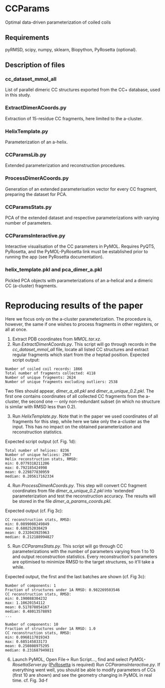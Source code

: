 # CCParams
Optimal data-driven parameterization of coiled coils

## Requirements
pyRMSD, scipy, numpy, sklearn, Biopython, PyRosetta (optional). 

## Description of files

### cc_dataset_mmol_all
List of parallel dimeric CC structures exported from the CC+ database, used in this study.

### ExtractDimerACoords.py
Extraction of 15-residue CC fragments, here limited to the a-cluster.

### HelixTemplate.py
Parameterization of an a-helix.

### CCParamsLib.py
Extended parameterization and reconstruction procedures.

### ProcessDimerACoords.py
Generation of an extended parameterisation vector for every CC fragment, preparing the dataset for PCA.

### CCParamsStats.py
PCA of the extended dataset and respective parameterizations with varying number of parameters.

### CCParamsInteractive.py

Interactive visualisation of the CC parameters in PyMOL. Requires PyQT5, PyRosetta, and the PyMOL-PyRosetta link must be established prior to running the app (see PyRosetta documentation).

### helix_template.pkl and pca_dimer_a.pkl

Pickled PCA objects with parameterizations of an a-helical and a dimeric CC (a-cluster) fragments.

# Reproducing results of the paper

Here we focus only on the a-cluster parameterization. The procedure is, however, the same if one wishes 
to process fragments in other registers, or all at once. 

1. Extract PDB coordinates from *MMOL.tar.xz*. 
2. Run *ExtractDimerACoords.py*. This script will go through records in the *cc_dataset_mmol_all* file, 
locate all listed CC structures and extract regular fragments which start from the *a* heptad position. 
Expected script output:
```
Number of coiled coil records: 1866
Total number of fragments collected: 4118
Number of unique fragments: 2624
Number of unique fragments excluding outliers: 2538
```
Two files should appear, *dimer_a_all.pkl* and *dimer_a_unique_0.2.pkl*. 
The first one contains coordinates of all collected CC fragments from the a-cluster, 
the second one -- only non-redundant subset (in which no structure is similar with RMSD less than 0.2).

3. Run *HelixTemplate.py*. Note that in the paper we used coordinates of all fragments for this step, 
while here we take only the a-cluster as the input. This has no impact on the obtained parameterization and reconstruction
statistics.

Expected script output (cf. Fig. 1d):
```
Total number of helices: 8236
Number of unique helices: 2967
Helix reconstruction stats, RMSD:
min: 0.0779318211206
max: 0.792185424998
mean: 0.229877830959
median: 0.205617162334
```

4. Run *ProcessDimerACoords.py*. This step will convert CC fragment coordinates from file 
*dimer_a_unique_0.2.pkl* into 'extended' parameterization and test the reconstruction accuracy.
The results will be stored in the file *dimer_a_params_coords.pkl*.

Expected output (cf. Fig 3c):
```
CC reconstruction stats, RMSD:
min: 0.0899008249849
max: 0.680252038429
mean: 0.232043925963
median: 0.212188994827
```

5. Run *CCParamsStats.py*. This script will go through CC parameterizations with the number of parameters 
varying from 1 to 10 and output reconstruction statistics. Every reconstruction's parameters are optimised to minimize RMSD
to the target structures, so it'll take a while. 

Expected output, the first and the last batches are shown (cf. Fig 3c):
```
Number of components: 1
Fraction of structures under 1A RMSD: 0.982269503546
CC reconstruction stats, RMSD:
min: 0.190088304232
max: 1.10620154112
mean: 0.517878054167
median: 0.48013578893
...

Number of components: 10
Fraction of structures under 1A RMSD: 1.0
CC reconstruction stats, RMSD:
min: 0.0968117019343
max: 0.685145833173
mean: 0.250808975295
median: 0.231687949811
```

6. Launch PyMOL, Open File-> Run Script..., find and select *PyMOL-RosettaServer.py* ([PyRosetta](http://www.pyrosetta.org/dow) is required) 
Run *CCParamsInteractive.py*. If everything went well, you should be able to 
modify parameters of CCs (first 10 are shown) and see the 
geometry changing in PyMOL in real time. cf. Fig. 3d-f